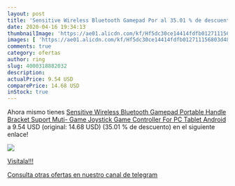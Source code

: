 ```yaml
---
layout: post
title: 'Sensitive Wireless Bluetooth Gamepad Por al 35.01 % de descuento'
date: 2020-04-16 19:34:13
thumbnailImage: 'https://ae01.alicdn.com/kf/Hf5dc30ce14414fdfb012711156803d48l/Sensitive-Wireless-Bluetooth-Gamepad-Portable-Handle-Bracket-Suport-Muti-Game-Joystick-Game-Controller-For-PC-Tablet.jpg_350x350._SL200_.jpg'
images: [ 'https://ae01.alicdn.com/kf/Hf5dc30ce14414fdfb012711156803d48l/Sensitive-Wireless-Bluetooth-Gamepad-Portable-Handle-Bracket-Suport-Muti-Game-Joystick-Game-Controller-For-PC-Tablet.jpg_350x350._SL200_.jpg' ]
comments: true
category: ofertas
author: ring
slug: 4000318882032
description:
actualPrice: 9.54 USD
comparePrice: 14.68 USD
inStock: true
---
```


Ahora mismo tienes [Sensitive Wireless Bluetooth Gamepad Portable Handle Bracket Suport Muti- Game Joystick Game Controller For PC Tablet Android](https://www.amazon.com/dp/4000318882032/?tag=redken08-20) a 9.54 USD (original: 14.68 USD) (35.01 %  de descuento) en el siguiente enlace!

[![](https://ae01.alicdn.com/kf/Hf5dc30ce14414fdfb012711156803d48l/Sensitive-Wireless-Bluetooth-Gamepad-Portable-Handle-Bracket-Suport-Muti-Game-Joystick-Game-Controller-For-PC-Tablet.jpg_350x350._SL200_.jpg)](https://www.amazon.com/dp/4000318882032/?tag=redken08-20)

[Visítala!!!](https://www.amazon.com/dp/4000318882032/?tag=redken08-20)

[Consulta otras ofertas en nuestro canal de telegram](https://t.me/s/ofertas25)
